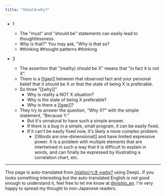 ```yaml
---
title: "Should→why?"
---
```


- 1
    - The "must" and "should be" statements can easily lead to thoughtlessness.
    - Why is that?" You may ask, "Why is that so?
    - #thinking #thought patterns #thinking

- 2
    - The assertion that "(reality) should be X" means that "in fact it is not X".
    - There is a [[gap]] between that observed fact and your personal belief that it should be X or that the state of being X is preferable.
    - So three "[[why]]"
        - Why is reality a NOT X situation?
        - Why is the state of being X preferable?
        - Why is there a [[gap]]?
    - They try to answer the question, "Why X?" with the simple statement, "Because Y."
        - But it's unnatural to have such a simple answer.
        - If there is a bug in a simple, small program, it can be easily fixed.
        - If it can't be easily fixed now, it's likely a more complex problem.
            - [[Words are one-dimensional]] and have limited expressive power. It is a problem with multiple elements that are intertwined in such a way that it is difficult to explain in words, and can finally be expressed by illustrating a correlation chart, etc.

---
This page is auto-translated from [/nishio/べき→why?](https://scrapbox.io/nishio/べき→why?) using DeepL. If you looks something interesting but the auto-translated English is not good enough to understand it, feel free to let me know at [@nishio_en](https://twitter.com/nishio_en). I'm very happy to spread my thought to non-Japanese readers.